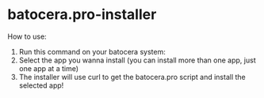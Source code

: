 # batocera.pro-installer
How to use:
1) Run this command on your batocera system: <insert command here>
2) Select the app you wanna install (you can install more than one app, just one app at a time)
3) The installer will use curl to get the batocera.pro script and install the selected app!
